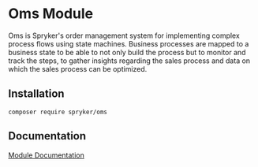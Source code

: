 # Oms Module

Oms is Spryker's order management system for implementing complex process flows using state machines. Business processes are mapped to a business state to be able to not only build the process but to monitor and track the steps, to gather insights regarding the sales process and data on which the sales process can be optimized.

## Installation

```
composer require spryker/oms
```

## Documentation

[Module Documentation](https://academy.spryker.com/developing_with_spryker/module_guide/checkout_process/oms/oms.html)

